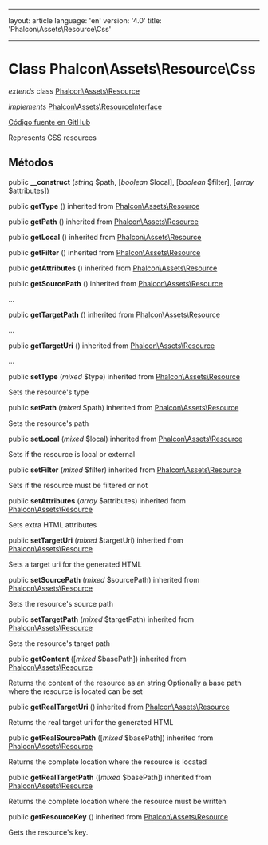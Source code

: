 * * *

layout: article language: 'en' version: '4.0' title: 'Phalcon\Assets\Resource\Css'

* * *

# Class **Phalcon\Assets\Resource\Css**

*extends* class [Phalcon\Assets\Resource](/4.0/en/api/Phalcon_Assets_Resource)

*implements* [Phalcon\Assets\ResourceInterface](/4.0/en/api/Phalcon_Assets_ResourceInterface)

<a href="https://github.com/phalcon/cphalcon/tree/v4.0.0/phalcon/assets/resource/css.zep" class="btn btn-default btn-sm">Código fuente en GitHub</a>

Represents CSS resources

## Métodos

public **__construct** (*string* $path, [*boolean* $local], [*boolean* $filter], [*array* $attributes])

public **getType** () inherited from [Phalcon\Assets\Resource](/4.0/en/api/Phalcon_Assets_Resource)

public **getPath** () inherited from [Phalcon\Assets\Resource](/4.0/en/api/Phalcon_Assets_Resource)

public **getLocal** () inherited from [Phalcon\Assets\Resource](/4.0/en/api/Phalcon_Assets_Resource)

public **getFilter** () inherited from [Phalcon\Assets\Resource](/4.0/en/api/Phalcon_Assets_Resource)

public **getAttributes** () inherited from [Phalcon\Assets\Resource](/4.0/en/api/Phalcon_Assets_Resource)

public **getSourcePath** () inherited from [Phalcon\Assets\Resource](/4.0/en/api/Phalcon_Assets_Resource)

...

public **getTargetPath** () inherited from [Phalcon\Assets\Resource](/4.0/en/api/Phalcon_Assets_Resource)

...

public **getTargetUri** () inherited from [Phalcon\Assets\Resource](/4.0/en/api/Phalcon_Assets_Resource)

...

public **setType** (*mixed* $type) inherited from [Phalcon\Assets\Resource](/4.0/en/api/Phalcon_Assets_Resource)

Sets the resource's type

public **setPath** (*mixed* $path) inherited from [Phalcon\Assets\Resource](/4.0/en/api/Phalcon_Assets_Resource)

Sets the resource's path

public **setLocal** (*mixed* $local) inherited from [Phalcon\Assets\Resource](/4.0/en/api/Phalcon_Assets_Resource)

Sets if the resource is local or external

public **setFilter** (*mixed* $filter) inherited from [Phalcon\Assets\Resource](/4.0/en/api/Phalcon_Assets_Resource)

Sets if the resource must be filtered or not

public **setAttributes** (*array* $attributes) inherited from [Phalcon\Assets\Resource](/4.0/en/api/Phalcon_Assets_Resource)

Sets extra HTML attributes

public **setTargetUri** (*mixed* $targetUri) inherited from [Phalcon\Assets\Resource](/4.0/en/api/Phalcon_Assets_Resource)

Sets a target uri for the generated HTML

public **setSourcePath** (*mixed* $sourcePath) inherited from [Phalcon\Assets\Resource](/4.0/en/api/Phalcon_Assets_Resource)

Sets the resource's source path

public **setTargetPath** (*mixed* $targetPath) inherited from [Phalcon\Assets\Resource](/4.0/en/api/Phalcon_Assets_Resource)

Sets the resource's target path

public **getContent** ([*mixed* $basePath]) inherited from [Phalcon\Assets\Resource](/4.0/en/api/Phalcon_Assets_Resource)

Returns the content of the resource as an string Optionally a base path where the resource is located can be set

public **getRealTargetUri** () inherited from [Phalcon\Assets\Resource](/4.0/en/api/Phalcon_Assets_Resource)

Returns the real target uri for the generated HTML

public **getRealSourcePath** ([*mixed* $basePath]) inherited from [Phalcon\Assets\Resource](/4.0/en/api/Phalcon_Assets_Resource)

Returns the complete location where the resource is located

public **getRealTargetPath** ([*mixed* $basePath]) inherited from [Phalcon\Assets\Resource](/4.0/en/api/Phalcon_Assets_Resource)

Returns the complete location where the resource must be written

public **getResourceKey** () inherited from [Phalcon\Assets\Resource](/4.0/en/api/Phalcon_Assets_Resource)

Gets the resource's key.